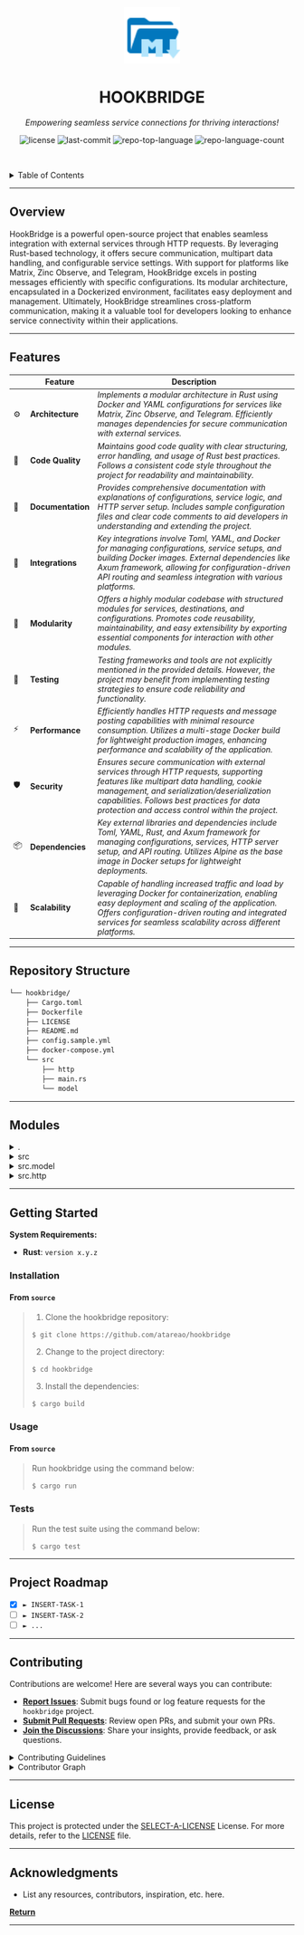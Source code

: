 <p align="center">
  <img src="https://raw.githubusercontent.com/PKief/vscode-material-icon-theme/ec559a9f6bfd399b82bb44393651661b08aaf7ba/icons/folder-markdown-open.svg" width="100" alt="project-logo">
</p>
<p align="center">
    <h1 align="center">HOOKBRIDGE</h1>
</p>
<p align="center">
    <em>Empowering seamless service connections for thriving interactions!</em>
</p>
<p align="center">
	<img src="https://img.shields.io/github/license/atareao/hookbridge?style=default&logo=opensourceinitiative&logoColor=white&color=0080ff" alt="license">
	<img src="https://img.shields.io/github/last-commit/atareao/hookbridge?style=default&logo=git&logoColor=white&color=0080ff" alt="last-commit">
	<img src="https://img.shields.io/github/languages/top/atareao/hookbridge?style=default&color=0080ff" alt="repo-top-language">
	<img src="https://img.shields.io/github/languages/count/atareao/hookbridge?style=default&color=0080ff" alt="repo-language-count">
<p>
<p align="center">
	<!-- default option, no dependency badges. -->
</p>

<br><!-- TABLE OF CONTENTS -->
<details>
  <summary>Table of Contents</summary><br>

- [ Overview](#-overview)
- [ Features](#-features)
- [ Repository Structure](#-repository-structure)
- [ Modules](#-modules)
- [ Getting Started](#-getting-started)
  - [ Installation](#-installation)
  - [ Usage](#-usage)
  - [ Tests](#-tests)
- [ Project Roadmap](#-project-roadmap)
- [ Contributing](#-contributing)
- [ License](#-license)
- [ Acknowledgments](#-acknowledgments)
</details>
<hr>

##  Overview

HookBridge is a powerful open-source project that enables seamless integration with external services through HTTP requests. By leveraging Rust-based technology, it offers secure communication, multipart data handling, and configurable service settings. With support for platforms like Matrix, Zinc Observe, and Telegram, HookBridge excels in posting messages efficiently with specific configurations. Its modular architecture, encapsulated in a Dockerized environment, facilitates easy deployment and management. Ultimately, HookBridge streamlines cross-platform communication, making it a valuable tool for developers looking to enhance service connectivity within their applications.

---

##  Features

|    |   Feature         | Description |
|----|-------------------|---------------------------------------------------------------|
| ⚙️  | **Architecture**  | *Implements a modular architecture in Rust using Docker and YAML configurations for services like Matrix, Zinc Observe, and Telegram. Efficiently manages dependencies for secure communication with external services.* |
| 🔩 | **Code Quality**  | *Maintains good code quality with clear structuring, error handling, and usage of Rust best practices. Follows a consistent code style throughout the project for readability and maintainability.* |
| 📄 | **Documentation** | *Provides comprehensive documentation with explanations of configurations, service logic, and HTTP server setup. Includes sample configuration files and clear code comments to aid developers in understanding and extending the project.* |
| 🔌 | **Integrations**  | *Key integrations involve Toml, YAML, and Docker for managing configurations, service setups, and building Docker images. External dependencies like Axum framework, allowing for configuration-driven API routing and seamless integration with various platforms.* |
| 🧩 | **Modularity**    | *Offers a highly modular codebase with structured modules for services, destinations, and configurations. Promotes code reusability, maintainability, and easy extensibility by exporting essential components for interaction with other modules.* |
| 🧪 | **Testing**       | *Testing frameworks and tools are not explicitly mentioned in the provided details. However, the project may benefit from implementing testing strategies to ensure code reliability and functionality.* |
| ⚡️  | **Performance**   | *Efficiently handles HTTP requests and message posting capabilities with minimal resource consumption. Utilizes a multi-stage Docker build for lightweight production images, enhancing performance and scalability of the application.* |
| 🛡️ | **Security**      | *Ensures secure communication with external services through HTTP requests, supporting features like multipart data handling, cookie management, and serialization/deserialization capabilities. Follows best practices for data protection and access control within the project.* |
| 📦 | **Dependencies**  | *Key external libraries and dependencies include Toml, YAML, Rust, and Axum framework for managing configurations, services, HTTP server setup, and API routing. Utilizes Alpine as the base image in Docker setups for lightweight deployments.* |
| 🚀 | **Scalability**   | *Capable of handling increased traffic and load by leveraging Docker for containerization, enabling easy deployment and scaling of the application. Offers configuration-driven routing and integrated services for seamless scalability across different platforms.* |

---

##  Repository Structure

```sh
└── hookbridge/
    ├── Cargo.toml
    ├── Dockerfile
    ├── LICENSE
    ├── README.md
    ├── config.sample.yml
    ├── docker-compose.yml
    └── src
        ├── http
        ├── main.rs
        └── model
```

---

##  Modules

<details closed><summary>.</summary>

| File                                                                                       | Summary                                                                                                                                                                                                                                                                       |
| ---                                                                                        | ---                                                                                                                                                                                                                                                                           |
| [docker-compose.yml](https://github.com/atareao/hookbridge/blob/master/docker-compose.yml) | Defines Docker service configuration for HookBridge app, specifying image, container name, restart behavior, timezone, volume mapping, and port forwarding.                                                                                                                   |
| [Cargo.toml](https://github.com/atareao/hookbridge/blob/master/Cargo.toml)                 | Manages dependencies for `hookbridge` project, enabling integration with external services through HTTP requests. Facilitates multipart data handling, cookie features, and serialization/deserialization capabilities. Supports secure communication with external entities. |
| [Dockerfile](https://github.com/atareao/hookbridge/blob/master/Dockerfile)                 | Builds a Docker image for a Rust-based application using a multi-stage build. The first stage compiles the Rust code, while the second stage creates a lightweight production image with necessary dependencies.                                                              |
| [config.sample.yml](https://github.com/atareao/hookbridge/blob/master/config.sample.yml)   | Defines service configurations such as port, log level, and various destinations with specific service types and settings for each within the hookbridge repositorys architecture.                                                                                            |

</details>

<details closed><summary>src</summary>

| File                                                                     | Summary                                                                                              |
| ---                                                                      | ---                                                                                                  |
| [main.rs](https://github.com/atareao/hookbridge/blob/master/src/main.rs) | Enables logging and configures HTTP server based on provided configuration in the parent repository. |

</details>

<details closed><summary>src.model</summary>

| File                                                                                         | Summary                                                                                                                                                                                                            |
| ---                                                                                          | ---                                                                                                                                                                                                                |
| [service.rs](https://github.com/atareao/hookbridge/blob/master/src/model/service.rs)         | Implements service logic for various platforms. Posts messages using specific configurations. Handles Matrix, Zinc Observe, and Telegram services with respective APIs and request methods.                        |
| [config.rs](https://github.com/atareao/hookbridge/blob/master/src/model/config.rs)           | Defines Configuration struct and methods for parsing and accessing settings. Handles port, log level, and destination information. Crucial for managing service configurations within the repository architecture. |
| [destination.rs](https://github.com/atareao/hookbridge/blob/master/src/model/destination.rs) | Defines a structured model for a destination, encapsulating name and service. Provides methods to retrieve name and service details.                                                                               |
| [mod.rs](https://github.com/atareao/hookbridge/blob/master/src/model/mod.rs)                 | Exports service, destination, and configuration modules. Integrates essential components for the parent repositorys architecture, enabling seamless usage and interaction by other modules.                        |

</details>

<details closed><summary>src.http</summary>

| File                                                                          | Summary                                                                                                                                                                                                                                                                           |
| ---                                                                           | ---                                                                                                                                                                                                                                                                               |
| [root.rs](https://github.com/atareao/hookbridge/blob/master/src/http/root.rs) | Defines routes for health check and root endpoints, handling GET and POST requests with relevant status messages and optional destination-based processing. Integrates with the main application state, delivering quick health status feedback and message posting capabilities. |
| [mod.rs](https://github.com/atareao/hookbridge/blob/master/src/http/mod.rs)   | Enables serving an API using Axum framework, allowing configuration-driven routing. It initializes a listener on a specified port, creates an API router with a specified state, and serves the API with optional tracing.                                                        |

</details>

---

##  Getting Started

**System Requirements:**

* **Rust**: `version x.y.z`

###  Installation

<h4>From <code>source</code></h4>

> 1. Clone the hookbridge repository:
>
> ```console
> $ git clone https://github.com/atareao/hookbridge
> ```
>
> 2. Change to the project directory:
> ```console
> $ cd hookbridge
> ```
>
> 3. Install the dependencies:
> ```console
> $ cargo build
> ```

###  Usage

<h4>From <code>source</code></h4>

> Run hookbridge using the command below:
> ```console
> $ cargo run
> ```

###  Tests

> Run the test suite using the command below:
> ```console
> $ cargo test
> ```

---

##  Project Roadmap

- [X] `► INSERT-TASK-1`
- [ ] `► INSERT-TASK-2`
- [ ] `► ...`

---

##  Contributing

Contributions are welcome! Here are several ways you can contribute:

- **[Report Issues](https://github.com/atareao/hookbridge/issues)**: Submit bugs found or log feature requests for the `hookbridge` project.
- **[Submit Pull Requests](https://github.com/atareao/hookbridge/blob/main/CONTRIBUTING.md)**: Review open PRs, and submit your own PRs.
- **[Join the Discussions](https://github.com/atareao/hookbridge/discussions)**: Share your insights, provide feedback, or ask questions.

<details closed>
<summary>Contributing Guidelines</summary>

1. **Fork the Repository**: Start by forking the project repository to your github account.
2. **Clone Locally**: Clone the forked repository to your local machine using a git client.
   ```sh
   git clone https://github.com/atareao/hookbridge
   ```
3. **Create a New Branch**: Always work on a new branch, giving it a descriptive name.
   ```sh
   git checkout -b new-feature-x
   ```
4. **Make Your Changes**: Develop and test your changes locally.
5. **Commit Your Changes**: Commit with a clear message describing your updates.
   ```sh
   git commit -m 'Implemented new feature x.'
   ```
6. **Push to github**: Push the changes to your forked repository.
   ```sh
   git push origin new-feature-x
   ```
7. **Submit a Pull Request**: Create a PR against the original project repository. Clearly describe the changes and their motivations.
8. **Review**: Once your PR is reviewed and approved, it will be merged into the main branch. Congratulations on your contribution!
</details>

<details closed>
<summary>Contributor Graph</summary>
<br>
<p align="center">
   <a href="https://github.com{/atareao/hookbridge/}graphs/contributors">
      <img src="https://contrib.rocks/image?repo=atareao/hookbridge">
   </a>
</p>
</details>

---

##  License

This project is protected under the [SELECT-A-LICENSE](https://choosealicense.com/licenses) License. For more details, refer to the [LICENSE](https://choosealicense.com/licenses/) file.

---

##  Acknowledgments

- List any resources, contributors, inspiration, etc. here.

[**Return**](#-overview)

---

